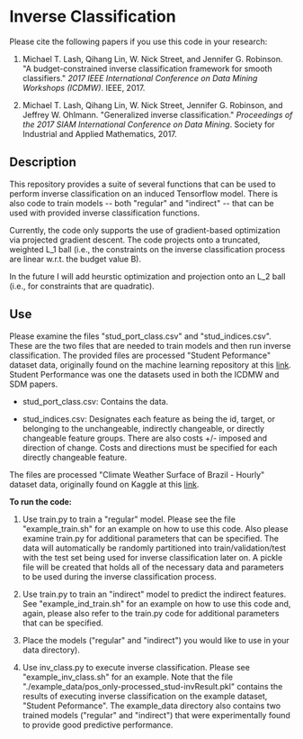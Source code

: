 # Inverse Classification

Please cite the following papers if you use this code in your research:

1. Michael T. Lash, Qihang Lin, W. Nick Street, and Jennifer G. Robinson. "A budget-constrained inverse classification framework for smooth classifiers." *2017 IEEE International Conference on Data Mining Workshops (ICDMW)*. IEEE, 2017.

2. Michael T. Lash, Qihang Lin, W. Nick Street, Jennifer G. Robinson, and Jeffrey W. Ohlmann. "Generalized inverse classification." *Proceedings of the 2017 SIAM International Conference on Data Mining*. Society for Industrial and Applied Mathematics, 2017.

## Description

This repository provides a suite of several functions that can be used to perform inverse classification on an induced Tensorflow model. There is also code to train models -- both "regular" and "indirect" -- that can be used with provided inverse classification functions.

Currently, the code only supports the use of gradient-based optimization via projected gradient descent. The code projects onto a truncated, weighted L_1 ball (i.e., the constraints on the inverse classification process are linear w.r.t. the budget value B).

In the future I will add heurstic optimization and projection onto an L_2 ball (i.e., for constraints that are quadratic).

## Use

Please examine the files "stud_port_class.csv" and "stud_indices.csv". These are the two files that are needed to train models and then run inverse classification. The provided files are processed "Student Peformance" dataset data, originally found on the machine learning repository at this [link](https://archive.ics.uci.edu/ml/datasets/student+performance). Student Performance was one the datasets used in both the ICDMW and SDM papers.

- stud_port_class.csv: Contains the data.
   
- stud_indices.csv: Designates each feature as being the id, target, or belonging to the unchangeable, indirectly changeable, or directly changeable feature groups. There are also costs +/- imposed and direction of change. Costs and directions must be specified for each directly changeable feature.

The files are processed "Climate Weather Surface of Brazil - Hourly" dataset data, originally found on Kaggle at this [link](https://www.kaggle.com/datasets/PROPPG-PPG/hourly-weather-surface-brazil-southeast-region).

**To run the code:**

1. Use train.py to train a "regular" model. Please see the file "example_train.sh" for an example on how to use this code. Also please examine train.py for additional parameters that can be specified. The data will automatically be randomly partitioned into train/validation/test with the test set being used for inverse classification later on. A pickle file will be created that holds all of the necessary data and parameters to be used during the inverse classification process.

2. Use train.py to train an "indirect" model to predict the indirect features. See "example_ind_train.sh" for an example on how to use this code and, again, please also refer to the train.py code for additional parameters that can be specified.

3. Place the models ("regular" and "indirect") you would like to use in your data directory).

4. Use inv_class.py to execute inverse classification.  Please see "example_inv_class.sh" for an example. Note that the file "./example_data/pos_only-processed_stud-invResult.pkl" contains the results of executing inverse classification on the example dataset, "Student Peformance". The example_data directory also contains two trained models ("regular" and "indirect") that were experimentally found to provide good predictive performance.

